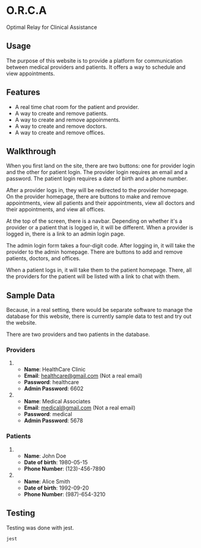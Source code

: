 # O.R.C.A
Optimal Relay for Clinical Assistance

## Usage
The purpose of this website is to provide a platform for communication between medical providers and patients. It offers a way to schedule and view appointments.

## Features
- A real time chat room for the patient and provider.
- A way to create and remove patients.
- A way to create and remove appoinments.
- A way to create and remove doctors.
- A way to create and remove offices.

## Walkthrough
When you first land on the site, there are two buttons: one for provider login and the other for patient login. The provider login requires an email and a password. The patient login requires a date of birth and a phone number.

After a provider logs in, they will be redirected to the provider homepage. On the provider homepage, there are buttons to make and remove appointments, view all patients and their appointments, view all doctors and their appointments, and view all offices.

At the top of the screen, there is a navbar. Depending on whether it's a provider or a patient that is logged in, it will be different. When a provider is logged in, there is a link to an admin login page.

The admin login form takes a four-digit code. After logging in, it will take the provider to the admin homepage. There are buttons to add and remove patients, doctors, and offices.

When a patient logs in, it will take them to the patient homepage. There, all the providers for the patient will be listed with a link to chat with them.

## Sample Data
Because, in a real setting, there would be separate software to manage the database for this website, there is currently sample data to test and try out the website.

There are two providers and two patients in the database.

### Providers
1. 
    - **Name**: HealthCare Clinic
    - **Email**: healthcare@gmail.com (Not a real email)
    - **Password**: healthcare
    - **Admin Password**: 6602

2. 
    - **Name**: Medical Associates
    - **Email**: medical@gmail.com (Not a real email)
    - **Password**: medical
    - **Admin Password**: 5678

### Patients
1. 
    - **Name**: John Doe
    - **Date of birth**: 1980-05-15
    - **Phone Number**: (123)-456-7890
2. 
    - **Name**: Alice Smith
    - **Date of birth**: 1992-09-20
    - **Phone Number**: (987)-654-3210

## Testing 
Testing was done with jest.

``jest``